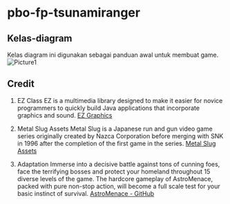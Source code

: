 # pbo-fp-tsunamiranger

## Kelas-diagram
Kelas diagram ini digunakan sebagai panduan awal untuk membuat game.
![Picture1](https://user-images.githubusercontent.com/89353307/143297555-51d444af-5aa1-4a1b-acaa-ddb27f64e2f9.png)

## Credit

 1. EZ Class
	 EZ is a multimedia library designed to make it easier for novice programmers to quickly build Java applications that incorporate graphics and sound.
	 [EZ Graphics](http://www2.hawaii.edu/~dylank/ics111/)
	 
 2. Metal Slug Assets
	 Metal Slug is a Japanese run and gun video game series originally created by Nazca Corporation before merging with SNK in 1996 after the completion of the first game in the series.
	 [Metal Slug Assets](https://www.spriters-resource.com/neo_geo_ngcd/ms3/)
 3. Adaptation
	 Immerse into a decisive battle against tons of cunning foes, face the terrifying bosses and protect your homeland throughout 15 diverse levels of the game. The hardcore gameplay of AstroMenace, packed with pure non-stop action, will become a full scale test for your basic instinct of survival. 
	[AstroMenace - GitHub](https://github.com/viewizard/astromenace.git)
